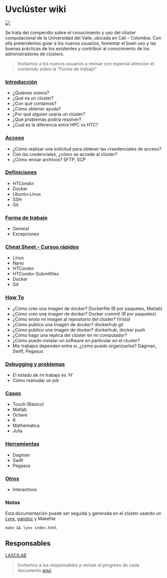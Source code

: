 Uvclúster wiki
=========

![](http://compras.univalle.edu.co/imagenes/fotos/banner-estrategia-1.jpg)

Se trata del compendio sobre el conocimiento y uso del clúster computacional de la Universidad del Valle, ubicada en Cali - Colombia. Con ella pretendemos 
guiar a los nuevos usuarios, fomentar el buen uso y las buenas prácticas de los existentes y contribuir al conocimiento de los administradores de clústers.

> Invitamos a los nuevos usuarios a revisar con especial atención el contenido sobre la "Forma de trabajo"

### [Introducción](Introduccion/README.md)
 - ¿Quienes somos?
 - ¿Qué es un clúster?
 - ¿Con qué contamos?
 - ¿Cómo obtener ayuda?
 - ¿Por qué alguien usaría un clúster?
 - ¿Qué problemas podría resolver?
 - ¿Cual es la diferencia entre HPC vs HTC?

### [Acceso](Acceso/README.md)
 - ¿Cómo realizar una solicitud para obtener las creedenciales de acceso?
 - Con las credenciales, ¿cómo se accede al clúster?
 - ¿Cómo enviar archivos? SFTP, SCP

### [Definiciones](Definiciones/README.md)
 - HTCondor
 - Docker
 - Ubuntu-Linux
 - SSH
 - Git

### [Forma de trabajo](FormaDeTrabajo/README.md)
 - General
 - Excepciones

### [Cheat Sheet - Cursos rápidos](HowTos/README.md)
 - Linux
 - Nano
 - HTCondor
 - HTCondor-Submitfiles
 - Docker
 - Git

### [How To](HowTos/README.md)
 - ¿Cómo creo una imagen de docker? Dockerfile (R por paquetes, Matlab)
 - ¿Cómo creo una imagen de docker? Docker commit (R por paquetes)
 - ¿Cómo envío mi imagen al repositorio del clúster? (Vista)
 - ¿Cómo publico una imagen de docker? dockerhub git
 - ¿Cómo publico una imagen de docker? dockerhub, docker push
 - ¿Cómo hago una replica del clúster en mi computador?
 - ¿Cómo puedo instalar un software en particular en el cluster?
 - Mis trabajos dependen entre sí, ¿cómo puedo organizarlos? Dagman, Swift, Pegasus

### [Debugging y problemas](Problemas/README.md)
 - El estado de mi trabajo es 'H'
 - Cómo reanudar un job

### [Casos](Casos/README.md)
 - Touch (Básico)
 - Matlab
 - Octave
 - R
 - Mathematica
 - Julia

### [Herramientas](Herramientas/README.md)
 - Dagman
 - Swift
 - Pegasus

### [Otros](Otros/README.md)
 - Interactivos

### Notas
Esta documentación puede ser seguida y generada en el clúster usando un [Lynx](http://lynx.browser.org/), [pandoc](http://pandoc.org/demos.html) y Makefile
```
make && lynx index.html
```


## Responsables
[LASCILAB](http://lascilab.univalle.edu.co/)
> Invitamos a los responsables a revisar el progreso de cada documento [aquí](ESTADO.md)

